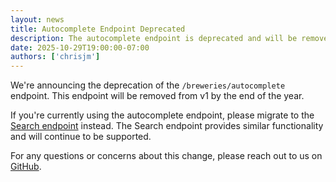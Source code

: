 ```yaml
---
layout: news
title: Autocomplete Endpoint Deprecated
description: The autocomplete endpoint is deprecated and will be removed from v1 by the end of the year.
date: 2025-10-29T19:00:00-07:00
authors: ['chrisjm']
---
```


We're announcing the deprecation of the `/breweries/autocomplete` endpoint. This endpoint will be removed from v1 by the end of the year.

If you're currently using the autocomplete endpoint, please migrate to the [Search endpoint](/documentation#search-breweries) instead. The Search endpoint provides similar functionality and will continue to be supported.

For any questions or concerns about this change, please reach out to us on [GitHub](https://github.com/openbrewerydb).
